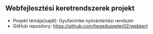 ## Webfejlesztési keretrendszerek projekt

- Projekt témája(saját): Gyufacímke nyilvántartási rendszer
- GitHub repository: https://github.com/hegeduspeter02/webkert
